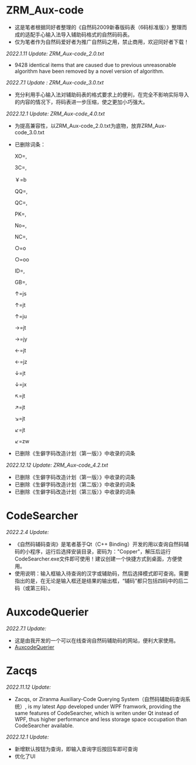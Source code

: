 # ZRM_Aux-code
- 这是笔者根据同好者整理的《自然码2009新春版码表（6码标准版）》整理而成的适配手心输入法导入辅助码格式的自然码码表。
- 仅为笔者作为自然码爱好者为推广自然码之用，禁止商用，欢迎同好者下载！

*2022.1.11 Update: ZRM_Aux-code_2.0.txt*

- 9428 identical items that are caused due to previous unreasonable algorithm have been removed by a novel version of algorithm.

*2022.7.1 Update : ZRM_Aux-code_3.0.txt*

- 充分利用手心输入法对辅助码表的格式要求上的便利，在完全不影响实际导入的内容的情况下，将码表进一步压缩，使之更加小巧强大。

*2022.12.1 Update: ZRM_Aux-code_4.0.txt*

- 为提高兼容性，以ZRM_Aux-code_2.0.txt为底物，放弃ZRM_Aux-code_3.0.txt

- 已删除词条：

  XO=,

  3C=,

  ￥=b

  QQ=,

  QC=,

  PK=,

  No=,

  NC=,

  ○=o

  ○=oo

  ID=,

  GB=,

  ↑=js

  ↑=jt

  ↑=ju

  →=jt

  →=jy

  ←=jt

  ←=jz

  ↓=jt

  ↓=jx

  ↖=jt

  ↗=jt

  ↘=jt

  ↙=jt

  ↙=zw

- 已删除《生僻字码改造计划（第一版）》中收录的词条

*2022.12.12 Update: ZRM_Aux-code_4.2.txt*

- 已删除《生僻字码改造计划（第一版）》中收录的词条
- 已删除《生僻字码改造计划（第二版）》中收录的词条
- 已删除《生僻字码改造计划（第三版）》中收录的词条

# CodeSearcher
*2022.2.4 Update:*
- 《自然码辅码查询》是笔者基于Qt（C++ Binding）开发的用以查询自然码辅码的小程序，运行后选择安装目录，密码为："Copper"，解压后运行CodeSearcher.exe文件即可使用！建议创建一个快捷方式到桌面，方便使用。
- 使用说明：输入框输入待查询的汉字或辅助码，然后选择模式即可查询。需要指出的是，在无论是输入框还是结果的输出框，“辅码”都只包括四码中的后二码（或第三码）。

# AuxcodeQuerier
*2022.7.1 Update:*
- 这是由我开发的一个可以在线查询自然码辅助码的网站，便利大家使用。
- [AuxcodeQuerier](https://copperay.github.io/AuxcodeQuerier)

# Zacqs
*2022.11.12 Update:*
- Zacqs, or Ziranma Auxiliary-Code Querying System（自然码辅助码查询系统）, is my latest App developed under WPF framwork, providing the same features of CodeSearcher, which is writen under Qt instead of WPF, thus higher performance and less storage space occupation than CodeSearcher available. 

*2022.12.1 Update:*
- 新增默认按钮为查询，即输入查询字后按回车即可查询
- 优化了UI